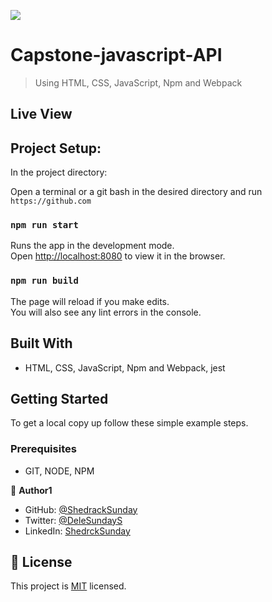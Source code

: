 ![](https://img.shields.io/badge/Microverse-blueviolet)

# Capstone-javascript-API

> Using HTML, CSS, JavaScript, Npm and Webpack


## Live View


## Project Setup:

In the project directory:

Open a terminal or a git bash in the desired directory and run `https://github.com`

### `npm run start`

Runs the app in the development mode.\
Open [http://localhost:8080](http://localhost:8080) to view it in the browser.

### `npm run build`

The page will reload if you make edits.\
You will also see any lint errors in the console.

## Built With

- HTML, CSS, JavaScript, Npm and Webpack, jest

## Getting Started

To get a local copy up follow these simple example steps.

### Prerequisites

- GIT, NODE, NPM

👤 **Author1**

- GitHub: [@ShedrackSunday](https://github.com/ShedrackSunday)
- Twitter: [@DeleSundayS](https://twitter.com/ShedrackSunday)
- LinkedIn: [ShedrckSunday](https://linkedin.com/in/ShedrackSunday)

## 📝 License

This project is [MIT](./MIT.md) licensed.

